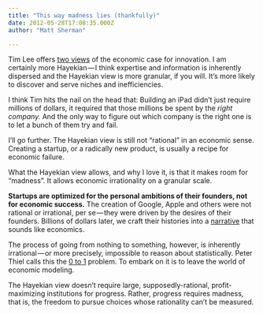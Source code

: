 ```yaml
---
title: "This way madness lies (thankfully)"
date: 2012-05-28T17:08:35.000Z
author: "Matt Sherman"

---
```


Tim Lee offers [two views](http://www.forbes.com/sites/timothylee/2012/05/27/two-views-of-innovation/) of the economic case for innovation. I am certainly more Hayekian — I think expertise and information is inherently dispersed and the Hayekian view is more granular, if you will. It’s more likely to discover and serve niches and inefficiencies.

I think Tim hits the nail on the head that:
Building an iPad didn’t just require millions of dollars, it required that those millions be spent by the _right company._ And the only way to figure out which company is the right one is to let a bunch of them try and fail.

I’ll go further. The Hayekian view is still not “rational” in an economic sense. Creating a startup, or a radically new product, is usually a recipe for economic failure.

What the Hayekian view allows, and why I love it, is that it makes room for “madness”. It allows economic irrationality on a granular scale.

**Startups are optimized for the personal ambitions of their founders, not for economic success.** The creation of Google, Apple and others were not rational or irrational, per se — they were driven by the desires of their founders. Billions of dollars later, we craft their histories into a [narrative](https://www.google.com/search?q=narrative+fallacy) that sounds like economics.

The process of going from nothing to something, however, is inherently irrational — or more precisely, impossible to reason about statistically. Peter Thiel calls this the [0 to 1](http://blakemasters.tumblr.com/post/20400301508/cs183class1) problem. To embark on it is to leave the world of economic modeling.

The Hayekian view doesn’t require large, supposedly-rational, profit-maximizing institutions for progress. Rather, progress requires madness, that is, the freedom to pursue choices whose rationality can’t be measured.
